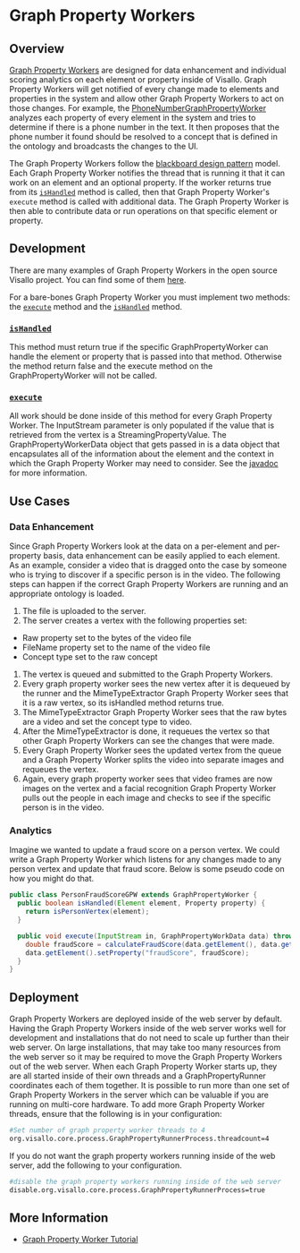 # Graph Property Workers

## Overview

[Graph Property Workers](../../java/org/visallo/core/ingest/graphProperty/GraphPropertyWorker.html) are designed for data enhancement and individual scoring analytics on each element or property inside of Visallo.  Graph Property Workers will get notified of every change made to elements and properties in the system and allow other Graph Property Workers to act on those changes.  For example, the [PhoneNumberGraphPropertyWorker](../../java/org/visallo/phoneNumber/PhoneNumberGraphPropertyWorker.html) analyzes each property of every element in the system and tries to determine if there is a phone number in the text.  It then proposes that the phone number it found should be resolved to a concept that is defined in the ontology and broadcasts the changes to the UI.

The Graph Property Workers follow the [blackboard design pattern](https://en.wikipedia.org/wiki/Blackboard_%28design_pattern%29) model.  Each Graph Property Worker notifies the thread that is running it that it can work on an element and an optional property.  If the worker returns true from its [```isHandled```](../../java/org/visallo/core/ingest/graphProperty/GraphPropertyWorker.html#isHandled-org.vertexium.Element-org.vertexium.Property-) method is called, then that Graph Property Worker's ```execute``` method is called with additional data.  The Graph Property Worker is then able to contribute data or run operations on that specific element or property.

## Development

There are many examples of Graph Property Workers in the open source Visallo project. You can find some of them [here](https://github.com/visallo/visallo/search?q=%22extends+GraphPropertyWorker%22&type=Code).  

For a bare-bones Graph Property Worker you must implement two methods: the [```execute```](../../java/org/visallo/core/ingest/graphProperty/GraphPropertyWorker.html#execute-java.io.InputStream-org.visallo.core.ingest.graphProperty.GraphPropertyWorkData-) method and the [```isHandled```](../../java/org/visallo/core/ingest/graphProperty/GraphPropertyWorker.html#isHandled-org.vertexium.Element-org.vertexium.Property-) method.

### [```isHandled```](../../java/org/visallo/core/ingest/graphProperty/GraphPropertyWorker.html#isHandled-org.vertexium.Element-org.vertexium.Property-)
This method must return true if the specific GraphPropertyWorker can handle the element or property that is passed into that method.  Otherwise the method return false and the execute method on the GraphPropertyWorker will not be called.

### [```execute```](../../java/org/visallo/core/ingest/graphProperty/GraphPropertyWorker.html#execute-java.io.InputStream-org.visallo.core.ingest.graphProperty.GraphPropertyWorkData-)
All work should be done inside of this method for every Graph Property Worker.  The InputStream parameter is only populated if the value that is retrieved from the vertex is a StreamingPropertyValue.  The GraphPropertyWorkerData object that gets passed in is a data object that encapsulates all of the information about the element and the context in which the Graph Property Worker may need to consider.  See the [javadoc](../../java/org/visallo/core/ingest/graphProperty/GraphPropertyWorker.html) for more information.

## Use Cases

### Data Enhancement

Since Graph Property Workers look at the data on a per-element and per-property basis, data enhancement can be easily applied to each element. As an example, consider a video that is dragged onto the case by someone who is trying to discover if a specific person is in the video.  The following steps can happen if the correct Graph Property Workers are running and an appropriate ontology is loaded.

1. The file is uploaded to the server.
1. The server creates a vertex with the following properties set:
  * Raw property set to the bytes of the video file 
  * FileName property set to the name of the video file 
  * Concept type set to the raw concept
1. The vertex is queued and submitted to the Graph Property Workers.
1. Every graph property worker sees the new vertex after it is dequeued by the runner and the MimeTypeExtractor Graph Property Worker sees that it is a raw vertex, so its isHandled method returns true.
1. The MimeTypeExtractor Graph Property Worker sees that the raw bytes are a video and set the concept type to video.
1. After the MimeTypeExtractor is done, it requeues the vertex so that other Graph Property Workers can see the changes that were made.
1. Every Graph Property Worker sees the updated vertex from the queue and a Graph Property Worker splits the video into separate images and requeues the vertex.
1. Again, every graph property worker sees that video frames are now images on the vertex and a facial recognition Graph Property Worker pulls out the people in each image and checks to see if the specific person is in the video.

### Analytics

Imagine we wanted to update a fraud score on a person vertex. We could write a Graph Property Worker which listens for any changes made to any person vertex and update that fraud score. Below is some pseudo code on how you might do that.

```java
public class PersonFraudScoreGPW extends GraphPropertyWorker {
  public boolean isHandled(Element element, Property property) {
    return isPersonVertex(element);
  }

  public void execute(InputStream in, GraphPropertyWorkData data) throws Exception {
    double fraudScore = calculateFraudScore(data.getElement(), data.getElement().getEdges());
    data.getElement().setProperty("fraudScore", fraudScore);
  }
}
```

## Deployment

Graph Property Workers are deployed inside of the web server by default.  Having the Graph Property Workers inside of the web server works well for development and installations that do not need to scale up further than their web server.  On large installations, that may take too many resources from the web server so it may be required to move the Graph Property Workers out of the web server.  When each Graph Property Worker starts up, they are all started inside of their own threads and a GraphPropertyRunner coordinates each of them together.  It is possible to run more than one set of Graph Property Workers in the server which can be valuable if you are running on multi-core hardware.  To add more Graph Property Worker threads, ensure that the following is in your configuration:

```bash
#Set number of graph property worker threads to 4
org.visallo.core.process.GraphPropertyRunnerProcess.threadcount=4
```

If you do not want the graph property workers running inside of the web server, add the following to your configuration.

```bash
#disable the graph property workers running inside of the web server
disable.org.visallo.core.process.GraphPropertyRunnerProcess=true

```

## More Information

* [Graph Property Worker Tutorial](../../tutorials/helloworldgpw.md)
